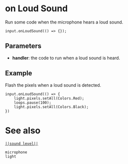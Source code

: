 # on Loud Sound

Run some code when the microphone hears a loud sound.

```sig
input.onLoudSound(() => {});
```

## Parameters

* **handler**: the code to run when a loud sound is heard.

## Example

Flash the pixels when a loud sound is detected.

```blocks
input.onLoudSound(() => {
	light.pixels.setAll(Colors.Red);
	loops.pause(100);
	light.pixels.setAll(Colors.Black);
})
```
# See also

[``||sound level||``](/reference/input/sound-level)

```package
microphone
light
```